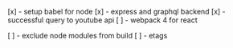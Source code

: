 [x] - setup babel for node
[x] - express and graphql backend
[x] - successful query to youtube api
[ ] - webpack 4 for react

[ ] - exclude node modules from build
[ ] - etags
